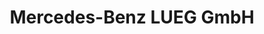 ---
title: "Mercedes-Benz LUEG GmbH"
url: /aue-bad-schlema/mercedes-benz-lueg-gmbh/
shop: Autohaus
---